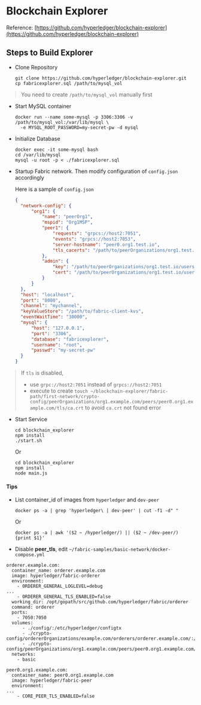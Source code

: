 # Blockchain Explorer

Reference: [https://github.com/hyperledger/blockchain-explorer](https://github.com/hyperledger/blockchain-explorer)

## Steps to Build Explorer

- Clone Repository

  ```shell
  git clone https://github.com/hyperledger/blockchain-explorer.git
  cp fabricexplorer.sql /path/to/mysql_vol
  ```

> You need to create ```/path/to/mysql_vol``` manually first

- Start MySQL container

  ```shell
  docker run --name some-mysql -p 3306:3306 -v /path/to/mysql_vol:/var/lib/mysql \
    -e MYSQL_ROOT_PASSWORD=my-secret-pw -d mysql
  ```

- Initialize Database

  ```shell
  docker exec -it some-mysql bash
  cd /var/lib/mysql
  mysql -u root -p < ./fabricexplorer.sql
  ```

- Startup Fabric network. Then modify configuration of ```config.json``` accordingly

  Here is a sample of ```config.json```

  ```json
  {
  	"network-config": {
  		"org1": {
  			"name": "peerOrg1",
  			"mspid": "Org1MSP",
  			"peer1": {
  				"requests": "grpcs://host2:7051",
  				"events": "grpcs://host2:7053",
  				"server-hostname": "peer0.org1.test.io",
  				"tls_cacerts": "/path/to/peerOrganizations/org1.test.io/peers/peer0.org1.test.io/tls/ca.crt"
  			},
  			"admin": {
  				"key": "/path/to/peerOrganizations/org1.test.io/users/Admin@org1.test.io/msp/keystore",
  				"cert": "/path/to/peerOrganizations/org1.test.io/users/Admin@org1.test.io/msp/signcerts"
  			}
  		}
  	},
  	"host": "localhost",
  	"port": "8080",
  	"channel": "mychannel",
  	"keyValueStore": "/path/to/fabric-client-kvs",
  	"eventWaitTime": "30000",
  	"mysql": {
  		"host": "127.0.0.1",
  		"port": "3306",
  		"database": "fabricexplorer",
  		"username": "root",
  		"passwd": "my-secret-pw"
  	}
  }
  ```

> If ```tls``` is disabled,
> - use ```grpc://host2:7051``` instead of ```grpcs://host2:7051```
> - execute to create ```touch ~/blockchain-explorer/fabric-path/first-network/crypto-config/peerOrganizations/org1.example.com/peers/peer0.org1.example.com/tls/ca.crt``` to avoid ```ca.crt``` not found error

- Start Service

  ```shell
  cd blockchain_explorer
  npm install
  ./start.sh
  ```
  Or

  ```
  cd blockchain_explorer
  npm install
  node main.js
  ```

#### Tips

- List container_id of images from ```hyperledger``` and ```dev-peer```

  ```
  docker ps -a | grep 'hyperledger\ | dev-peer' | cut -f1 -d" "
  ```

    Or

  ```
  docker ps -a | awk '($2 ~ /hyperledger/) || ($2 ~ /dev-peer/) {print $1}'
  ```

- Disable __peer_tls__, edit ```~/fabric-samples/basic-network/docker-compose.yml```

```
orderer.example.com:
  container_name: orderer.example.com
  image: hyperledger/fabric-orderer
  environment:
    - ORDERER_GENERAL_LOGLEVEL=debug
...
    - ORDERER_GENERAL_TLS_ENABLED=false
  working_dir: /opt/gopath/src/github.com/hyperledger/fabric/orderer
  command: orderer
  ports:
    - 7050:7050
  volumes:
      - ./config/:/etc/hyperledger/configtx
      - ./crypto-config/ordererOrganizations/example.com/orderers/orderer.example.com/:/etc/hyperledger/msp/orderer
      - ./crypto-config/peerOrganizations/org1.example.com/peers/peer0.org1.example.com/:/etc/hyperledger/msp/peerOrg1
  networks:
    - basic

peer0.org1.example.com:
  container_name: peer0.org1.example.com
  image: hyperledger/fabric-peer
  environment:
...
    - CORE_PEER_TLS_ENABLED=false
```
